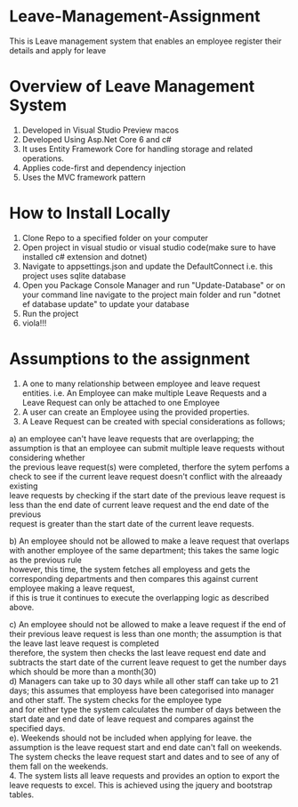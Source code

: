 # Leave-Management-Assignment
This is Leave management system that enables an employee register their details and apply for leave
# Overview of Leave Management System
1. Developed in Visual Studio Preview macos
2. Developed Using Asp.Net Core 6 and c#
3. It uses Entity Framework Core for handling storage and related operations.
4. Applies code-first and dependency injection
5. Uses the MVC framework pattern
# How to Install Locally
1. Clone Repo to a specified folder on your computer
2. Open project in visual studio or visual studio code(make sure to have installed c# extension and dotnet)
3. Navigate to appsettings.json and update the DefaultConnect i.e. this project uses sqlite database
4. Open you Package Console Manager and run "Update-Database" or on your command line navigate to the project main folder and run "dotnet ef database update" to update your database
5. Run the project
6. viola!!!
# Assumptions to the assignment
1. A one to many relationship between employee and leave request entities. i.e. An Employee can make multiple Leave Requests and a Leave Request can only be attached to one Employee
2. A user can create an Employee using the provided properties.
3. A Leave Request can be created with special considerations as follows;<br/>

  a)  an employee can't have leave requests that are overlapping; the assumption is that an employee can submit multiple leave requests without considering whether<br/>
      the previous leave request(s) were completed, therfore the sytem perfoms a check to see if the current leave request doesn't conflict with the alreaady existing<br/>
      leave requests by checking if the start date of the previous leave request is less than the end date of current leave request and the end date of the previous <br/>
      request is greater than the start date of the current leave requests. <br/>
      
  b)  An employee should not be allowed to make a leave request that overlaps with another employee of the same department; this takes the same logic as the previous rule<br />
      however, this time, the system fetches all employess and gets the corresponding departments and then compares this against current employee making a leave request,<br />
      if this is true it continues to execute the overlapping logic as described above. <br>
      
  c)   An employee should not be allowed to make a leave request if the end of their previous leave request is less than one month; the assumption is that the leave last leave request is completed <br />
       therefore, the system then checks the last leave request end date and subtracts the start date of the current leave request to get the number days which should be more than a month(30)<br>
  d)  Managers can take up to 30 days while all other staff can take up to 21 days; this assumes that employess have been categorised into manager and other staff. The system checks for the employee type<br />
      and for either type the system calculates the number of days between the start date and end date of leave request and compares against the specified days.<br />
  e). Weekends should not be included when applying for leave. the assumption is the leave request start and end date can't fall on weekends. The system checks the leave request start and dates and to see of any of them fall on the weekends. <br />
  4. The system lists all leave requests and provides an option to export the leave requests to excel. This is achieved using the jquery and bootstrap tables.
  



      
      

